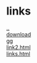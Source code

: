 # links 
<a href='https://gabrielryanft.github.io/learning/cursoemvideo/htmlecss/html' target='_self' rel='prev'>..</a><br/>
<a href='https://gabrielryanft.github.io/learning/cursoemvideo/htmlecss/html/links/download/' target='_self' rel='next'>download</a><br/>
<a href='https://gabrielryanft.github.io/learning/cursoemvideo/htmlecss/html/links/gg/' target='_self' rel='next'>gg</a><br/>
<a href='https://gabrielryanft.github.io/learning/cursoemvideo/htmlecss/html/links/link2.html' target='_blank' rel='next'>link2.html</a><br/>
<a href='https://gabrielryanft.github.io/learning/cursoemvideo/htmlecss/html/links/links.html' target='_blank' rel='next'>links.html</a><br/>

